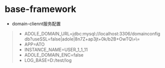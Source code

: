 # base-framework
+ domain-cliennt服务配置
> + ADOLE_DOMAIN_URL=jdbc:mysql://localhost:3306/domainconfigdb?useSSL=false|adole|8n7Z+ap3jt+0k/b2B+OwTQ\\=\\=
> + APP=ATO
> + INSTANCE_NAME=USER_1_1_11
> + ADOLE_DOMAIN_ENC=false
> + LOG_BASE=D:/test/log